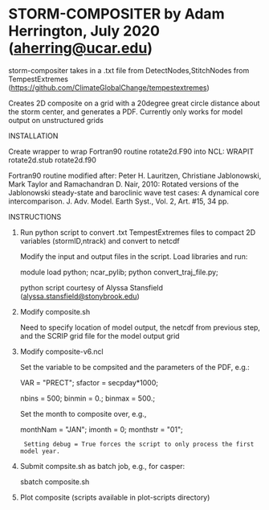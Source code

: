# STORM-COMPOSITER by Adam Herrington, July 2020 (aherring@ucar.edu)

storm-compositer takes in a .txt file from DetectNodes,StitchNodes from TempestExtremes
(https://github.com/ClimateGlobalChange/tempestextremes)

Creates 2D composite on a grid with a 20degree great circle distance about the storm center,
and generates a PDF. Currently only works for model output on unstructured grids

INSTALLATION

Create wrapper to wrap Fortran90 routine rotate2d.F90 into NCL:
WRAPIT rotate2d.stub rotate2d.f90

Fortran90 routine modified after:
Peter H. Lauritzen, Christiane Jablonowski, Mark Taylor and Ramachandran D. Nair, 2010: Rotated versions of the Jablonowski steady-state and baroclinic wave test cases: A dynamical core intercomparison. J. Adv. Model. Earth Syst., Vol. 2, Art. #15, 34 pp.

INSTRUCTIONS

1. Run python script to convert .txt TempestExtremes files to compact 2D variables (stormID,ntrack) and convert to netcdf

	Modify the input and output files in the script. Load libraries and run:

	module load python;
	ncar_pylib;
	python convert_traj_file.py;

	python script courtesy of Alyssa Stansfield (alyssa.stansfield@stonybrook.edu)

2. Modify composite.sh

	Need to specify location of model output, the netcdf from previous step, and the SCRIP grid file for the model output grid

3. Modify composite-v6.ncl

	Set the variable to be compsited and the parameters of the PDF, e.g.:

	VAR = "PRECT";
	sfactor = secpday*1000;

	nbins = 500;
	binmin = 0.;
	binmax = 500.;

	Set the month to composite over, e.g.,

	monthNam = "JAN";
	imonth = 0;
	monthstr = "01";

        Setting debug = True forces the script to only process the first model year.

4. Submit compsite.sh as batch job, e.g., for casper:

	sbatch composite.sh

5. Plot composite (scripts available in plot-scripts directory)


